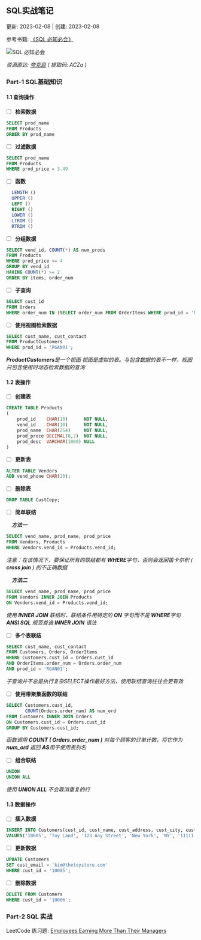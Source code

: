 ## SQL实战笔记   

更新: 2023-02-08 | 创建: 2023-02-08

参考书籍: [《SQL 必知必会》](https://book.douban.com/subject/24250054/)    

![SQL 必知必会](https://img9.doubanio.com/view/subject/s/public/s28341985.jpg)   

*资源直达: [夸克盘](https://pan.quark.cn/s/547e4fe5e6cb) ( 提取码: ACZa )* 

### Part-1  SQL基础知识

#### 1.1 查询操作

- [ ] **检索数据**   

```SQL
SELECT prod_name
FROM Products
ORDER BY prod_name
```

- [ ] **过滤数据**   

```SQL
SELECT prod_name
FROM Products
WHERE prod_price = 3.49
``` 

- [ ] **函数**   

```SQL
  LENGTH ()
  UPPER ()
  LEFT ()
  RIGHT ()
  LOWER ()
  LTRIM ()
  RTRIM ()
``` 

- [ ] **分组数据**   

```SQL
SELECT vend_id, COUNT(*) AS num_prods
FROM Products
WHERE prod_price >= 4
GROUP BY vend_id
HAVING COUNT(*) >= 2
ORDER BY items, order_num
``` 

- [ ] **子查询**   

```SQL
SELECT cust_id
FROM Orders
WHERE order_num IN (SELECT order_num FROM OrderItems WHERE prod_id = 'RGAN01')
``` 

- [ ] **使用视图检索数据**   

```SQL
SELECT cust_name, cust_contact
FROM ProductCustomers
WHERE prod_id = 'RGAN01';
``` 
***ProductCustomers**是一个视图*
*视图是虚拟的表。与包含数据的表不一样，视图只包含使用时动态检索数据的查询*

#### 1.2 表操作

- [ ] **创建表**   
```SQL
CREATE TABLE Products
(
	prod_id    CHAR(10)      NOT NULL,
	vend_id    CHAR(10)      NOT NULL,
	prod_name  CHAR(254)     NOT NULL,
	prod_proce DECIMAL(8,2)  NOT NULL,
	prod_desc  VARCHAR(1000) NULL
)
```  

- [ ] **更新表**   
```SQL
ALTER TABLE Vendors  
ADD vend_phone CHAR(20);
```  

- [ ] **删除表**   
```SQL
DROP TABLE CustCopy;
```  

- [ ] **简单联结**   
   
　**_方法一_**   

```SQL
SELECT vend_name, prod_name, prod_price
FROM Vendors, Products
WHERE Vendors.vend_id = Products.vend_id;
```  
*注意：在该情况下，要保证所有的联结都有 **WHERE**字句，否则会返回笛卡尔积 ( **cross join** ) 的不正确数据*  

　**_方法二_**  

```SQL
SELECT vend_name, prod_name, prod_price
FROM Vendors INNER JOIN Products
ON Vendors.vend_id = Products.vend_id;
``` 
*使用 **INNER JOIN** 联结时，联结条件用特定的 **ON** 字句而不是 **WHERE**字句*    
***ANSI SQL** 规范首选 **INNER JOIN** 语法*    

- [ ] **多个表联结**   
```SQL
SELECT cust_name, cust_contact
FROM Customers, Orders, OrderItems
WHERE Customers.cust_id = Orders.cust_id
AND OrderItems.order_num = Orders.order_num
AND prod_id = 'RGAN01';
``` 
*子查询并不总是执行复杂SELECT操作最好方法，使用联结查询往往会更有效*


- [ ] **使用带聚集函数的联结**   
```SQL
SELECT Customers.cust_id,
       COUNT(Orders.order_num) AS num_ord
FROM Customers INNER JOIN Orders
ON Customers.cust_id = Orders.cust_id
GROUP BY Customers.cust_id;
``` 
*函数调用 **COUNT ( Orders.order_num )** 对每个顾客的订单计数，将它作为 **num_ord** 返回*
***AS**用于使用表别名*

- [ ] **组合联结**   
```SQL
UNION
UNION ALL 
``` 
*使用 **UNION ALL** 不会取消重复的行*

#### 1.3 数据操作

- [ ] **插入数据**   
```SQL
INSERT INTO Customers(cust_id, cust_name, cust_address, cust_city, cust_state, cust_zip, cust_country)
VALUES('10005', 'Toy Land', '123 Any Street', 'New York', 'NY', '11111', 'USA');
``` 

- [ ] **更新数据**   
```SQL
UPDATE Customers
SET cust_email = 'kim@thetoystore.com'
WHERE cust_id = '10005';
``` 

- [ ] **删除数据**   
```SQL
DELETE FROM Customers
WHERE cust_id = '10006';
``` 

### Part-2  SQL 实战

LeetCode 练习题: [Employees Earning More Than Their Managers](https://leetcode.com/problems/employees-earning-more-than-their-managers/)   



